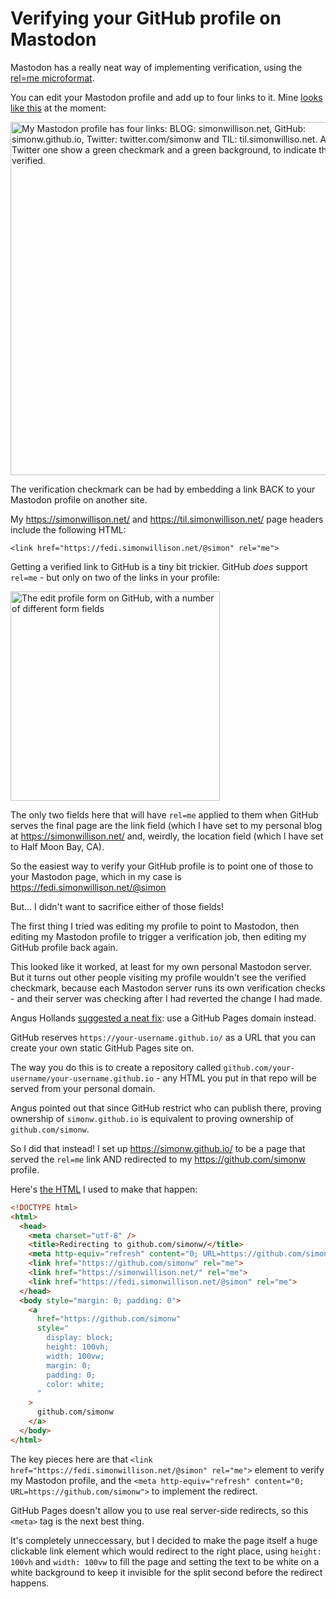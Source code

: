 # Verifying your GitHub profile on Mastodon

Mastodon has a really neat way of implementing verification, using the [rel=me microformat](https://microformats.org/wiki/rel-me).

You can edit your Mastodon profile and add up to four links to it. Mine [looks like this](https://fedi.simonwillison.net/@simon) at the moment:

<img width="565" alt="My Mastodon profile has four links: BLOG: simonwillison.net, GitHub: simonw.github.io, Twitter: twitter.com/simonw and TIL: til.simonwilliso.net. All but the Twitter one show a green checkmark and a green background, to indicate they are verified." src="https://user-images.githubusercontent.com/9599/202297154-a2b00a62-beaa-44a5-9114-5fed2fb9b6fc.png">

The verification checkmark can be had by embedding a link BACK to your Mastodon profile on another site.

My https://simonwillison.net/ and https://til.simonwillison.net/ page headers include the following HTML:

    <link href="https://fedi.simonwillison.net/@simon" rel="me">

Getting a verified link to GitHub is a tiny bit trickier. GitHub _does_ support `rel=me` - but only on two of the links in your profile:

<img width="335" alt="The edit profile form on GitHub, with a number of different form fields" src="https://user-images.githubusercontent.com/9599/202298033-fd78a7c0-1c83-4b37-b708-ef65038c1443.png">

The only two fields here that will have `rel=me` applied to them when GitHub serves the final page are the link field (which I have set to my personal blog at https://simonwillison.net/ and, weirdly, the location field (which I have set to Half Moon Bay, CA).

So the easiest way to verify your GitHub profile is to point one of those to your Mastodon page, which in my case is https://fedi.simonwillison.net/@simon

But... I didn't want to sacrifice either of those fields!

The first thing I tried was editing my profile to point to Mastodon, then editing my Mastodon profile to trigger a verification job, then editing my GitHub profile back again.

This looked like it worked, at least for my own personal Mastodon server. But it turns out other people visiting my profile wouldn't see the verified checkmark, because each Mastodon server runs its own verification checks - and their server was checking after I had reverted the change I had made.

Angus Hollands [suggested a neat fix](https://twitter.com/agoose77/status/1592875047152410624): use a GitHub Pages domain instead.

GitHub reserves `https://your-username.github.io/` as a URL that you can create your own static GitHub Pages site on.

The way you do this is to create a repository called `github.com/your-username/your-username.github.io` - any HTML you put in that repo will be served from your personal domain.

Angus pointed out that since GitHub restrict who can publish there, proving ownership of `simonw.github.io` is equivalent to proving ownership of `github.com/simonw`.

So I did that instead! I set up https://simonw.github.io/ to be a page that served the `rel=me` link AND redirected to my https://github.com/simonw profile.

Here's [the HTML](https://github.com/simonw/simonw.github.com/blob/main/index.html) I used to make that happen:

```html
<!DOCTYPE html>
<html>
  <head>
    <meta charset="utf-8" />
    <title>Redirecting to github.com/simonw/</title>
    <meta http-equiv="refresh" content="0; URL=https://github.com/simonw">
    <link href="https://github.com/simonw" rel="me">
    <link href="https://simonwillison.net/" rel="me">
    <link href="https://fedi.simonwillison.net/@simon" rel="me">
  </head>
  <body style="margin: 0; padding: 0">
    <a
      href="https://github.com/simonw"
      style="
        display: block;
        height: 100vh;
        width: 100vw;
        margin: 0;
        padding: 0;
        color: white;
      "
    >
      github.com/simonw
    </a>
  </body>
</html>
```
The key pieces here are that `<link href="https://fedi.simonwillison.net/@simon" rel="me">` element to verify my Mastodon profile, and the `<meta http-equiv="refresh" content="0; URL=https://github.com/simonw">` to implement the redirect.

GitHub Pages doesn't allow you to use real server-side redirects, so this `<meta>` tag is the next best thing.

It's completely unneccessary, but I decided to make the page itself a huge clickable link element which would redirect to the right place, using `height: 100vh` and `width: 100vw` to fill the page and setting the text to be white on a white background to keep it invisible for the split second before the redirect happens.
